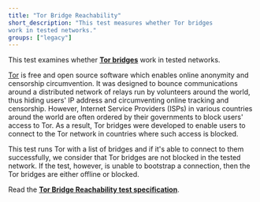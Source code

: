 ```yaml
---
title: "Tor Bridge Reachability"
short_description: "This test measures whether Tor bridges
work in tested networks."
groups: ["legacy"]
---
```


This test examines whether **[Tor bridges](https://bridges.torproject.org/)**
work in tested networks.

[Tor](https://www.torproject.org/) is free and open source software which
enables online anonymity and censorship circumvention. It was designed to bounce
communications around a distributed network of relays run by volunteers around
the world, thus hiding users' IP address and circumventing online tracking and
censorship. However, Internet Service Providers (ISPs) in various countries
around the world are often ordered by their governments to block users' access
to Tor. As a result, Tor bridges were developed to enable users to connect to
the Tor network in countries where such access is blocked.

This test runs Tor with a list of bridges and if it's able to connect to them
successfully, we consider that Tor bridges are not blocked in the tested
network. If the test, however, is unable to bootstrap a connection, then the Tor
bridges are either offline or blocked.

Read the **[Tor Bridge Reachability test specification](https://github.com/ooni/spec/blob/master/nettests/ts-011-bridge-reachability.md)**.
